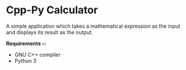 # Cpp-Py Calculator
A simple application which takes a mathematical expression as the input and displays its result as the output.

**Requirements -:**
- GNU C++ compiler
- Python 3